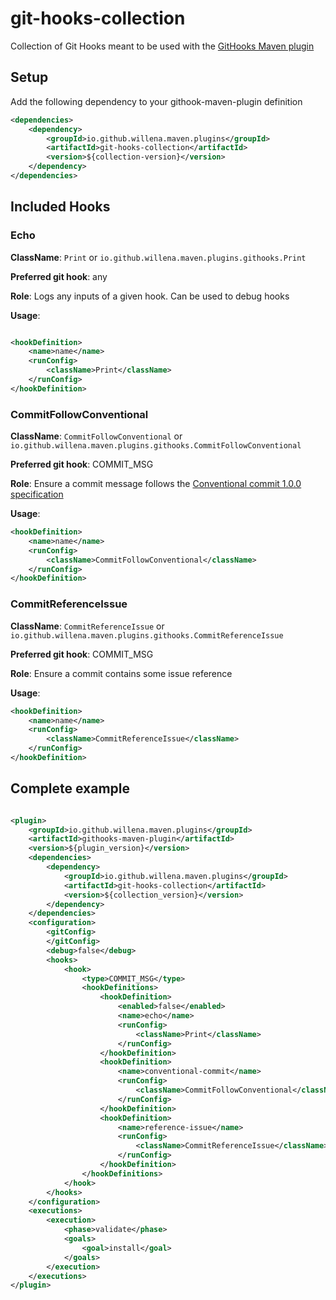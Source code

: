 # git-hooks-collection

Collection of Git Hooks meant to be used with the [GitHooks Maven plugin](https://github.com/Willena/githooks-maven-plugin) 

## Setup

Add the following dependency to your githook-maven-plugin definition

```xml
<dependencies>
    <dependency>
        <groupId>io.github.willena.maven.plugins</groupId>
        <artifactId>git-hooks-collection</artifactId>
        <version>${collection-version}</version>
    </dependency>
</dependencies>
```



## Included Hooks

### Echo

**ClassName**: `Print` or `io.github.willena.maven.plugins.githooks.Print`

**Preferred git hook**: any

**Role**: Logs any inputs of a given hook. Can be used to debug hooks

**Usage**:

```xml

<hookDefinition>
    <name>name</name>
    <runConfig>
        <className>Print</className>
    </runConfig>
</hookDefinition>
```

### CommitFollowConventional

**ClassName**: `CommitFollowConventional` or `io.github.willena.maven.plugins.githooks.CommitFollowConventional`

**Preferred git hook**: COMMIT_MSG

**Role**: Ensure a commit message follows the [Conventional commit 1.0.0 specification](https://www.conventionalcommits.org/en/v1.0.0/)

**Usage**:

```xml
<hookDefinition>
    <name>name</name>
    <runConfig>
        <className>CommitFollowConventional</className>
    </runConfig>
</hookDefinition>
```

### CommitReferenceIssue

**ClassName**: `CommitReferenceIssue` or `io.github.willena.maven.plugins.githooks.CommitReferenceIssue`

**Preferred git hook**: COMMIT_MSG

**Role**: Ensure a commit contains some issue reference

**Usage**: 

```xml
<hookDefinition>
    <name>name</name>
    <runConfig>
        <className>CommitReferenceIssue</className>
    </runConfig>
</hookDefinition>
```

## Complete example

```xml

<plugin>
    <groupId>io.github.willena.maven.plugins</groupId>
    <artifactId>githooks-maven-plugin</artifactId>
    <version>${plugin_version}</version>
    <dependencies>
        <dependency>
            <groupId>io.github.willena.maven.plugins</groupId>
            <artifactId>git-hooks-collection</artifactId>
            <version>${collection_version}</version>
        </dependency>
    </dependencies>
    <configuration>
        <gitConfig>
        </gitConfig>
        <debug>false</debug>
        <hooks>
            <hook>
                <type>COMMIT_MSG</type>
                <hookDefinitions>
                    <hookDefinition>
                        <enabled>false</enabled>
                        <name>echo</name>
                        <runConfig>
                            <className>Print</className>
                        </runConfig>
                    </hookDefinition>
                    <hookDefinition>
                        <name>conventional-commit</name>
                        <runConfig>
                            <className>CommitFollowConventional</className>
                        </runConfig>
                    </hookDefinition>
                    <hookDefinition>
                        <name>reference-issue</name>
                        <runConfig>
                            <className>CommitReferenceIssue</className>
                        </runConfig>
                    </hookDefinition>
                </hookDefinitions>
            </hook>
        </hooks>
    </configuration>
    <executions>
        <execution>
            <phase>validate</phase>
            <goals>
                <goal>install</goal>
            </goals>
        </execution>
    </executions>
</plugin>
```